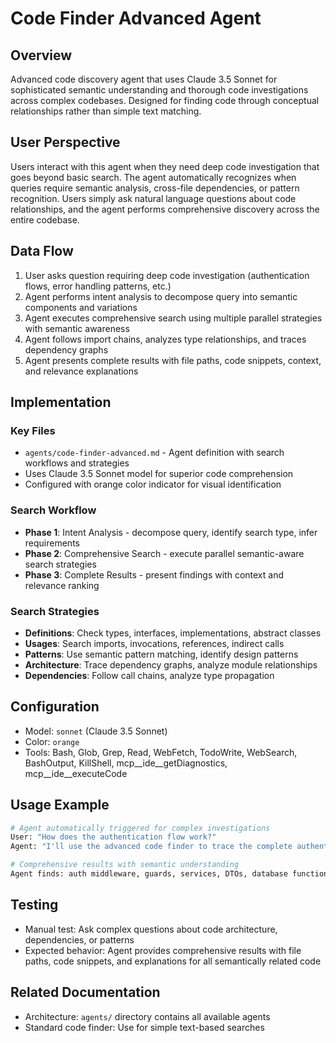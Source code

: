 # Code Finder Advanced Agent

## Overview
Advanced code discovery agent that uses Claude 3.5 Sonnet for sophisticated semantic understanding and thorough code investigations across complex codebases. Designed for finding code through conceptual relationships rather than simple text matching.

## User Perspective
Users interact with this agent when they need deep code investigation that goes beyond basic search. The agent automatically recognizes when queries require semantic analysis, cross-file dependencies, or pattern recognition. Users simply ask natural language questions about code relationships, and the agent performs comprehensive discovery across the entire codebase.

## Data Flow
1. User asks question requiring deep code investigation (authentication flows, error handling patterns, etc.)
2. Agent performs intent analysis to decompose query into semantic components and variations
3. Agent executes comprehensive search using multiple parallel strategies with semantic awareness
4. Agent follows import chains, analyzes type relationships, and traces dependency graphs
5. Agent presents complete results with file paths, code snippets, context, and relevance explanations

## Implementation

### Key Files
- `agents/code-finder-advanced.md` - Agent definition with search workflows and strategies
- Uses Claude 3.5 Sonnet model for superior code comprehension
- Configured with orange color indicator for visual identification

### Search Workflow
- **Phase 1**: Intent Analysis - decompose query, identify search type, infer requirements
- **Phase 2**: Comprehensive Search - execute parallel semantic-aware search strategies
- **Phase 3**: Complete Results - present findings with context and relevance ranking

### Search Strategies
- **Definitions**: Check types, interfaces, implementations, abstract classes
- **Usages**: Search imports, invocations, references, indirect calls
- **Patterns**: Use semantic pattern matching, identify design patterns
- **Architecture**: Trace dependency graphs, analyze module relationships
- **Dependencies**: Follow call chains, analyze type propagation

## Configuration
- Model: `sonnet` (Claude 3.5 Sonnet)
- Color: `orange`
- Tools: Bash, Glob, Grep, Read, WebFetch, TodoWrite, WebSearch, BashOutput, KillShell, mcp__ide__getDiagnostics, mcp__ide__executeCode

## Usage Example
```bash
# Agent automatically triggered for complex investigations
User: "How does the authentication flow work?"
Agent: "I'll use the advanced code finder to trace the complete authentication flow across the codebase."

# Comprehensive results with semantic understanding
Agent finds: auth middleware, guards, services, DTOs, database functions, API routes
```

## Testing
- Manual test: Ask complex questions about code architecture, dependencies, or patterns
- Expected behavior: Agent provides comprehensive results with file paths, code snippets, and explanations for all semantically related code

## Related Documentation
- Architecture: `agents/` directory contains all available agents
- Standard code finder: Use for simple text-based searches